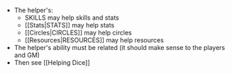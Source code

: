 - The helper's: 
	- SKILLS may help skills and stats
	- [[Stats|STATS]] may help stats
	- [[Circles|CIRCLES]] may help circles
	- [[Resources|RESOURCES]] may help resources
- The helper's ability must be related (it should make sense to the players and GM)
- Then see [[Helping Dice]]